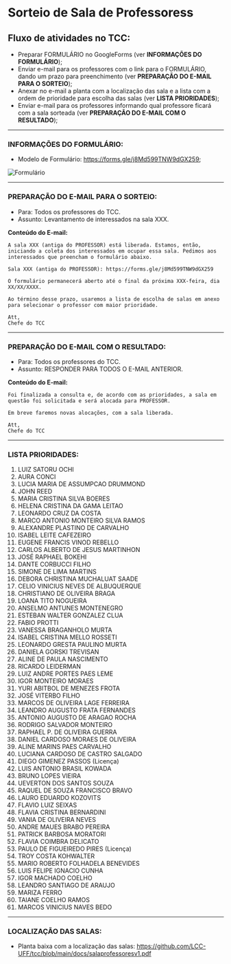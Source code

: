 # Sorteio de Sala de Professoress

## Fluxo de atividades no TCC:
- Preparar FORMULÁRIO no GoogleForms (ver __INFORMAÇÕES DO FORMULÁRIO__);
- Enviar e-mail para os professores com o link para o FORMULÁRIO, dando um prazo para preenchimento (ver __PREPARAÇÃO DO E-MAIL PARA O SORTEIO__);
- Anexar no e-mail a planta com a localização das sala e a lista com a ordem de prioridade para escolha das salas (ver __LISTA PRIORIDADES__);
- Enviar e-mail para os professores informando qual professore ficará com a sala sorteada (ver __PREPARAÇÃO DO E-MAIL COM O RESULTADO__);

---

### INFORMAÇÕES DO FORMULÁRIO:
- Modelo de Formulário: https://forms.gle/j8Md599TNW9dGX259;

![Formulário](/../main/pics/fig-form-sorteio-salas.png)

---

### PREPARAÇÃO DO E-MAIL PARA O SORTEIO:
- Para: Todos os professores do TCC.
- Assunto: Levantamento de interessados na sala XXX.

**Conteúdo do E-mail:**
~~~
A sala XXX (antiga do PROFESSOR) está liberada. Estamos, então, iniciando a coleta dos interessados em ocupar essa sala. Pedimos aos interessados que preencham o formulário abaixo.

Sala XXX (antiga do PROFESSOR): https://forms.gle/j8Md599TNW9dGX259

O formulário permanecerá aberto até o final da próxima XXX-feira, dia XX/XX/XXXX.

Ao término desse prazo, usaremos a lista de escolha de salas em anexo para selecionar o professor com maior prioridade.

Att,
Chefe do TCC
~~~

---

### PREPARAÇÃO DO E-MAIL COM O RESULTADO:
- Para: Todos os professores do TCC.
- Assunto: RESPONDER PARA TODOS O E-MAIL ANTERIOR.

**Conteúdo do E-mail:**
~~~
Foi finalizada a consulta e, de acordo com as prioridades, a sala em questão foi solicitada e será alocada para PROFESSOR.

Em breve faremos novas alocações, com a sala liberada.

Att,
Chefe do TCC
~~~

---

### LISTA PRIORIDADES:

1. LUIZ SATORU OCHI
1. AURA CONCI
1. LUCIA MARIA DE ASSUMPCAO DRUMMOND
1. JOHN REED
1. MARIA CRISTINA SILVA BOERES
1. HELENA CRISTINA DA GAMA LEITAO
1. LEONARDO CRUZ DA COSTA
1. MARCO ANTONIO MONTEIRO SILVA RAMOS
1. ALEXANDRE PLASTINO DE CARVALHO
1. ISABEL LEITE CAFEZEIRO
1. EUGENE FRANCIS VINOD REBELLO
1. CARLOS ALBERTO DE JESUS MARTINHON
1. JOSÉ RAPHAEL BOKEHI
1. DANTE CORBUCCI FILHO
1. SIMONE DE LIMA MARTINS
1. DEBORA CHRISTINA MUCHALUAT SAADE
1. CELIO VINICIUS NEVES DE ALBUQUERQUE
1. CHRISTIANO DE OLIVEIRA BRAGA
1. LOANA TITO NOGUEIRA
1. ANSELMO ANTUNES MONTENEGRO
1. ESTEBAN WALTER GONZALEZ CLUA
1. FABIO PROTTI
1. VANESSA BRAGANHOLO MURTA
1. ISABEL CRISTINA MELLO ROSSETI
1. LEONARDO GRESTA PAULINO MURTA
1. DANIELA GORSKI TREVISAN
1. ALINE DE PAULA NASCIMENTO
1. RICARDO LEIDERMAN
1. LUIZ ANDRE PORTES PAES LEME
1. IGOR MONTEIRO MORAES
1. YURI ABITBOL DE MENEZES FROTA
1. JOSÉ VITERBO FILHO
1. MARCOS DE OLIVEIRA LAGE FERREIRA
1. LEANDRO AUGUSTO FRATA FERNANDES
1. ANTONIO AUGUSTO DE ARAGAO ROCHA
1. RODRIGO SALVADOR MONTEIRO
1. RAPHAEL P. DE OLIVEIRA GUERRA
1. DANIEL CARDOSO MORAES DE OLIVEIRA
1. ALINE MARINS PAES CARVALHO
1. LUCIANA CARDOSO DE CASTRO SALGADO
1. DIEGO GIMENEZ PASSOS (Licença)
1. LUIS ANTONIO BRASIL KOWADA
1. BRUNO LOPES VIEIRA
1. UEVERTON DOS SANTOS SOUZA
1. RAQUEL DE SOUZA FRANCISCO BRAVO
1. LAURO EDUARDO KOZOVITS
1. FLAVIO LUIZ SEIXAS
1. FLAVIA CRISTINA BERNARDINI
1. VANIA DE OLIVEIRA NEVES
1. ANDRE MAUES BRABO PEREIRA
1. PATRICK BARBOSA MORATORI
1. FLAVIA COIMBRA DELICATO
1. PAULO DE FIGUEIREDO PIRES (Licença)
1. TROY COSTA KOHWALTER
1. MARIO ROBERTO FOLHADELA BENEVIDES
1. LUIS FELIPE IGNACIO CUNHA
1. IGOR MACHADO COELHO
1. LEANDRO SANTIAGO DE ARAUJO
1. MARIZA FERRO
1. TAIANE COELHO RAMOS
1. MARCOS VINICIUS NAVES BEDO

---

### LOCALIZAÇÃO DAS SALAS:
- Planta baixa com a localização das salas: https://github.com/LCC-UFF/tcc/blob/main/docs/salaprofessoresv1.pdf
 
